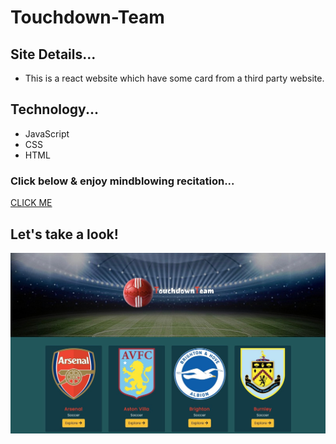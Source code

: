 # Touchdown-Team
## Site Details...
* This is a react website which have some card from a third party website.  
## Technology...
+  JavaScript
+  CSS
+  HTML

### Click below & enjoy mindblowing recitation...
[CLICK ME](shahinuralambhuiyan.github.io/surah-player/index.html)

## Let's take a look!
![alt text](src/images/siteSS.jpg)
